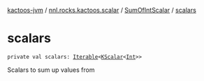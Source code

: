 [kactoos-jvm](../../index.md) / [nnl.rocks.kactoos.scalar](../index.md) / [SumOfIntScalar](index.md) / [scalars](./scalars.md)

# scalars

`private val scalars: `[`Iterable`](https://kotlinlang.org/api/latest/jvm/stdlib/kotlin.collections/-iterable/index.html)`<`[`KScalar`](../../nnl.rocks.kactoos/-k-scalar.md)`<`[`Int`](https://kotlinlang.org/api/latest/jvm/stdlib/kotlin/-int/index.html)`>>`

Scalars to sum up values from

